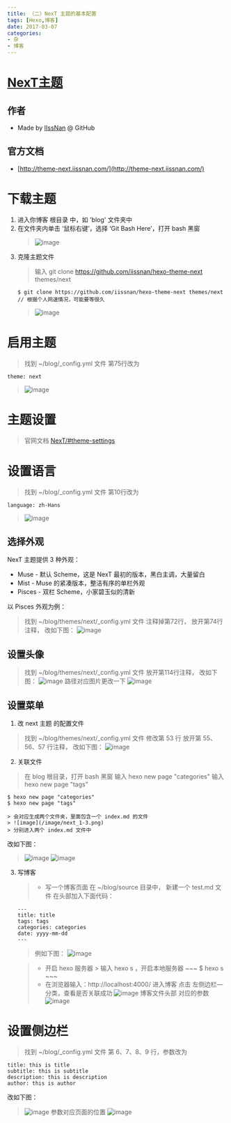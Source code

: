 ```yaml
---
title: （二）NexT 主题的基本配置
tags: [Hexo,博客]
date: 2017-03-07
categories: 
- 杂
- 博客
---
```


# [NexT主题](http://theme-next.iissnan.com/)

## 作者
* Made by [IIssNan](https://github.com/iissnan) @ GitHub

## 官方文档
* [http://theme-next.iissnan.com/](http://theme-next.iissnan.com/)

# 下载主题
1. 进入你博客 根目录 中，如 'blog' 文件夹中
2. 在文件夹内单击 ‘鼠标右键’，选择 ‘Git Bash Here’，打开 bash 黑窗
    > ![image](/image/hexo_5-0.png)    
3. 克隆主题文件
    > 输入 git clone https://github.com/iissnan/hexo-theme-next themes/next
    ~~~
    $ git clone https://github.com/iissnan/hexo-theme-next themes/next 
    // 根据个人网速情况，可能要等很久
    ~~~
    > ![image](/image/hexo_4-1.png)        

# 启用主题
> 找到 ~/blog/_config.yml 文件
第75行改为 
~~~ 
theme: next
~~~
> ![image](/image/hexo_4-3.png)

# 主题设置
> 官网文档 [NexT/#theme-settings](http://theme-next.iissnan.com/getting-started.html#theme-settings)

# 设置语言
> 找到 ~/blog/_config.yml 文件
第10行改为 
~~~ 
language: zh-Hans
~~~
> ![image](/image/next_1-0.png)

## 选择外观
NexT 主题提供 3 种外观：
* Muse - 默认 Scheme，这是 NexT 最初的版本，黑白主调，大量留白
* Mist - Muse 的紧凑版本，整洁有序的单栏外观
* Pisces - 双栏 Scheme，小家碧玉似的清新

以 Pisces 外观为例：
> 找到 ~/blog/themes/next/_config.yml 文件
注释掉第72行，
放开第74行注释，
改如下图：
> ![image](/image/next_1-1.png)

## 设置头像
> 找到 ~/blog/themes/next/_config.yml 文件
放开第114行注释，
改如下图：
> ![image](/image/next_1-9.png)
> 路径对应图片更改一下
> ![image](/image/next_1-10.png)

## 设置菜单
1. 改 next 主题 的配置文件
> 找到 ~/blog/themes/next/_config.yml 文件
修改第 53 行 
放开第 55、56、57 行注释，
改如下图：
> ![image](/image/next_1-2.png)

2. 关联文件
> 在 blog 根目录，打开 bash 黑窗
输入 hexo new page "categories"
输入 hexo new page "tags"
~~~
$ hexo new page "categories"
$ hexo new page "tags"
~~~
    > 会对应生成两个文件夹，里面包含一个 index.md 的文件
    > ![image](/image/next_1-3.png)    
    > 分别进入两个 index.md 文件中
改如下图：
> ![image](/image/next_1-4.png)
> ![image](/image/next_1-5.png)

3. 写博客
    > * 写一个博客页面
    > 在 ~/blog/source 目录中，
    新建一个 test.md 文件
    在头部加入下面代码：
    ~~~
    ---
    title: title
    tags: tags
    categories: categories
    date: yyyy-mm-dd
    ---
    ~~~
    > 例如下图：
    > ![image](/image/next_1-6.png)

    > * 开启 hexo 服务器
        > 输入 hexo s ，开启本地服务器
        ~~~
        $ hexo s
        ~~~
    > * 在浏览器输入：http://localhost:4000/  进入博客
    > 点击 左侧边栏—分类，查看是否关联成功
    > ![image](/image/next_1-7.png)
    博客文件头部 对应的参数
    > ![image](/image/next_1-8.png)    

# 设置侧边栏
> 找到 ~/blog/_config.yml 文件
第 6、7、8、9 行，参数改为 
~~~ 
title: this is title
subtitle: this is subtitle
description: this is description
author: this is author
~~~
改如下图：
> ![image](/image/next_1-11.png)
参数对应页面的位置
> ![image](/image/next_1-12.png)

